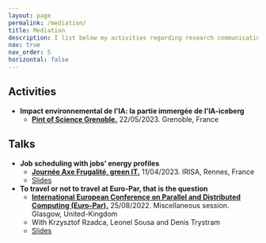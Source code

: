 ```yaml
---
layout: page
permalink: /mediation/
title: Mediation
description: I list below my activities regarding research communication/mediation.
nav: true
nav_order: 5
horizontal: false
---
```


## Activities
- <b>Impact environnemental de l'IA: la partie immergée de l'IA-iceberg</b>
  - <a href="https://pintofscience.fr/event/impact-environnemental-de-lia"><b>Pint of Science Grenoble.</b></a> 22/05/2023. Grenoble, France 

## Talks
- <b>Job scheduling with jobs’ energy profiles</b>
  - <a href="https://www.irisa.fr/date/2023-02/journee-axe-frugalite-green-it"><b>Journée Axe Frugalité, green IT.</b></a> 11/04/2023. IRISA, Rennes, France
  - <a href="/assets/pdf/presentations/Presentation_journee_irisa.pdf" target="_blank">Slides</a>
- <b>To travel or not to travel at Euro-Par, that is the question</b>
  - <a href="https://2022.euro-par.org/"><b>International European Conference on Parallel and
Distributed Computing (Euro-Par).</b></a> 25/08/2022. Miscellaneous session. Glasgow, United-Kingdom
  - With Krzysztof Rzadca, Leonel Sousa and Denis Trystram
  - <a href="/assets/pdf/presentations/Presentation_carbon_footprint_europar.pdf" target="_blank">Slides</a>
